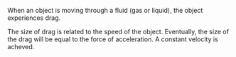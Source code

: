 
When an object is moving through a fluid (gas or liquid), the object experiences drag.

The size of drag is related to the speed of the object. Eventually, the size of the drag will be equal to the force of acceleration. A constant velocity is acheved. 
